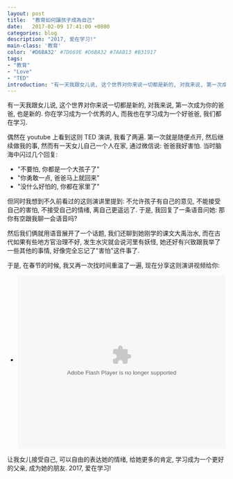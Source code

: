 ```yaml
---
layout: post
title:  "教育如何讓孩子成為自己"
date:   2017-02-09 17:41:00 +0800
categories: blog
description: "2017, 爱在学习!"
main-class: '教育'
color: '#D6BA32' #7D669E #D6BA32 #7AAB13 #B31917
tags:
- "教育"
- "Love"
- "TED"
introduction: "有一天我跟女儿说, 这个世界对你来说一切都是新的, 对我来说, 第一次成为你的爸爸, 也是新的. 你在学习成为一个优秀的人, 而我也在学习成为一个好爸爸, 我们都在学习."
---
```


有一天我跟女儿说, 这个世界对你来说一切都是新的, 对我来说, 第一次成为你的爸爸, 也是新的. 你在学习成为一个优秀的人, 而我也在学习成为一个好爸爸, 我们都在学习.

偶然在 youtube 上看到这则 TED 演讲, 我看了两遍. 第一次就是随便点开, 然后继续做我的事, 然而有一天女儿自己一个人在家, 通过微信说: 爸爸我好害怕. 当时脑海中闪过几个回复:

* "不要怕, 你都是一个大孩子了"
* "你勇敢一点, 爸爸马上就回来"
* "没什么好怕的, 你都在家里了"

但同时我想到不久前看过的这则演讲里提到: 不允许孩子有自己的意见, 不能接受自己的害怕, 不接受自己的情绪, 离自己更遥远了. 于是, 我回复了一条语音问她: 那你有空跟我聊一会语音吗?

然后我们俩就用语音展开了一个话题, 我们还聊到她刚学的课文大禹治水, 而在古代如果有些地方官治理不好, 发生水灾就会说河里有妖怪, 她还好有兴致跟我举了一些其他的事情, 好像完全忘记了"害怕"这件事了.

于是, 在春节的时候, 我又再一次找时间重温了一遍, 现在分享这则演讲视频给你:
* <embed src='http://player.youku.com/player.php/sid/XMjQ5NjE2MjE4NA==/v.swf' allowFullScreen='true' quality='high' width='480' height='400' align='middle' allowScriptAccess='always' type='application/x-shockwave-flash'>

让我女儿接受自己, 可以自由的表达她的情绪, 给她更多的肯定, 学习成为一个更好的父亲, 成为她的朋友. 2017, 爱在学习!
